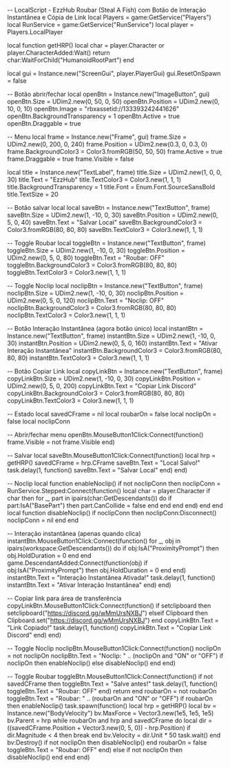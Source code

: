 -- LocalScript - EzzHub Roubar (Steal A Fish) com Botão de Interação Instantânea e Cópia de Link
local Players = game:GetService("Players")
local RunService = game:GetService("RunService")
local player = Players.LocalPlayer

local function getHRP()
    local char = player.Character or player.CharacterAdded:Wait()
    return char:WaitForChild("HumanoidRootPart")
end

local gui = Instance.new("ScreenGui", player.PlayerGui)
gui.ResetOnSpawn = false

-- Botão abrir/fechar
local openBtn = Instance.new("ImageButton", gui)
openBtn.Size = UDim2.new(0, 50, 0, 50)
openBtn.Position = UDim2.new(0, 10, 0, 10)
openBtn.Image = "rbxassetid://133393242441626"
openBtn.BackgroundTransparency = 1
openBtn.Active = true
openBtn.Draggable = true

-- Menu
local frame = Instance.new("Frame", gui)
frame.Size = UDim2.new(0, 200, 0, 240)
frame.Position = UDim2.new(0.3, 0, 0.3, 0)
frame.BackgroundColor3 = Color3.fromRGB(50, 50, 50)
frame.Active = true
frame.Draggable = true
frame.Visible = false

local title = Instance.new("TextLabel", frame)
title.Size = UDim2.new(1, 0, 0, 30)
title.Text = "EzzHub"
title.TextColor3 = Color3.new(1, 1, 1)
title.BackgroundTransparency = 1
title.Font = Enum.Font.SourceSansBold
title.TextSize = 20

-- Botão salvar local
local saveBtn = Instance.new("TextButton", frame)
saveBtn.Size = UDim2.new(1, -10, 0, 30)
saveBtn.Position = UDim2.new(0, 5, 0, 40)
saveBtn.Text = "Salvar Local"
saveBtn.BackgroundColor3 = Color3.fromRGB(80, 80, 80)
saveBtn.TextColor3 = Color3.new(1, 1, 1)

-- Toggle Roubar
local toggleBtn = Instance.new("TextButton", frame)
toggleBtn.Size = UDim2.new(1, -10, 0, 30)
toggleBtn.Position = UDim2.new(0, 5, 0, 80)
toggleBtn.Text = "Roubar: OFF"
toggleBtn.BackgroundColor3 = Color3.fromRGB(80, 80, 80)
toggleBtn.TextColor3 = Color3.new(1, 1, 1)

-- Toggle Noclip
local noclipBtn = Instance.new("TextButton", frame)
noclipBtn.Size = UDim2.new(1, -10, 0, 30)
noclipBtn.Position = UDim2.new(0, 5, 0, 120)
noclipBtn.Text = "Noclip: OFF"
noclipBtn.BackgroundColor3 = Color3.fromRGB(80, 80, 80)
noclipBtn.TextColor3 = Color3.new(1, 1, 1)

-- Botão Interação Instantânea (agora botão único)
local instantBtn = Instance.new("TextButton", frame)
instantBtn.Size = UDim2.new(1, -10, 0, 30)
instantBtn.Position = UDim2.new(0, 5, 0, 160)
instantBtn.Text = "Ativar Interação Instantânea"
instantBtn.BackgroundColor3 = Color3.fromRGB(80, 80, 80)
instantBtn.TextColor3 = Color3.new(1, 1, 1)

-- Botão Copiar Link
local copyLinkBtn = Instance.new("TextButton", frame)
copyLinkBtn.Size = UDim2.new(1, -10, 0, 30)
copyLinkBtn.Position = UDim2.new(0, 5, 0, 200)
copyLinkBtn.Text = "Copiar Link Discord"
copyLinkBtn.BackgroundColor3 = Color3.fromRGB(80, 80, 80)
copyLinkBtn.TextColor3 = Color3.new(1, 1, 1)

-- Estado
local savedCFrame = nil
local roubarOn = false
local noclipOn = false
local noclipConn

-- Abrir/fechar menu
openBtn.MouseButton1Click:Connect(function()
    frame.Visible = not frame.Visible
end)

-- Salvar local
saveBtn.MouseButton1Click:Connect(function()
    local hrp = getHRP()
    savedCFrame = hrp.CFrame
    saveBtn.Text = "Local Salvo!"
    task.delay(1, function()
        saveBtn.Text = "Salvar Local"
    end)
end)

-- Noclip
local function enableNoclip()
    if not noclipConn then
        noclipConn = RunService.Stepped:Connect(function()
            local char = player.Character
            if char then
                for _, part in ipairs(char:GetDescendants()) do
                    if part:IsA("BasePart") then
                        part.CanCollide = false
                    end
                end
            end
        end)
    end
end
local function disableNoclip()
    if noclipConn then
        noclipConn:Disconnect()
        noclipConn = nil
    end
end

-- Interação instantânea (apenas quando clica)
instantBtn.MouseButton1Click:Connect(function()
    for _, obj in ipairs(workspace:GetDescendants()) do
        if obj:IsA("ProximityPrompt") then
            obj.HoldDuration = 0
        end
    end
    game.DescendantAdded:Connect(function(obj)
        if obj:IsA("ProximityPrompt") then
            obj.HoldDuration = 0
        end
    end)
    instantBtn.Text = "Interação Instantânea Ativada!"
    task.delay(1, function()
        instantBtn.Text = "Ativar Interação Instantânea"
    end)
end)

-- Copiar link para área de transferência
copyLinkBtn.MouseButton1Click:Connect(function()
    if setclipboard then
        setclipboard("https://discord.gg/wMmUrsNXBJ")
    elseif Clipboard then
        Clipboard.set("https://discord.gg/wMmUrsNXBJ")
    end
    copyLinkBtn.Text = "Link Copiado!"
    task.delay(1, function()
        copyLinkBtn.Text = "Copiar Link Discord"
    end)
end)

-- Toggle Noclip
noclipBtn.MouseButton1Click:Connect(function()
    noclipOn = not noclipOn
    noclipBtn.Text = "Noclip: " .. (noclipOn and "ON" or "OFF")
    if noclipOn then enableNoclip() else disableNoclip() end
end)

-- Toggle Roubar
toggleBtn.MouseButton1Click:Connect(function()
    if not savedCFrame then
        toggleBtn.Text = "Salve antes!"
        task.delay(1, function()
            toggleBtn.Text = "Roubar: OFF"
        end)
        return
    end
    roubarOn = not roubarOn
    toggleBtn.Text = "Roubar: " .. (roubarOn and "ON" or "OFF")
    if roubarOn then
        enableNoclip()
        task.spawn(function()
            local hrp = getHRP()
            local bv = Instance.new("BodyVelocity")
            bv.MaxForce = Vector3.new(1e5, 1e5, 1e5)
            bv.Parent = hrp
            while roubarOn and hrp and savedCFrame do
                local dir = ((savedCFrame.Position + Vector3.new(0, 5, 0)) - hrp.Position)
                if dir.Magnitude < 4 then break end
                bv.Velocity = dir.Unit * 50
                task.wait()
            end
            bv:Destroy()
            if not noclipOn then disableNoclip() end
            roubarOn = false
            toggleBtn.Text = "Roubar: OFF"
        end)
    else
        if not noclipOn then disableNoclip() end
    end
end)
